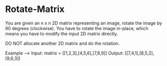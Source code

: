 # Rotate-Matrix
You are given an n x n 2D matrix representing an image, rotate the image by 90 degrees (clockwise).
You have to rotate the image in-place, which means you have to modify the input 2D matrix directly.

DO NOT allocate another 2D matrix and do the rotation.

Example --> Input: matrix = [[1,2,3],[4,5,6],[7,8,9]]
            Output: [[7,4,1],[8,5,2],[9,6,3]]

